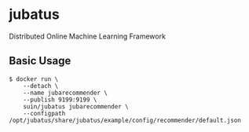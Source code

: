 # jubatus

Distributed Online Machine Learning Framework

## Basic Usage

```
$ docker run \
    --detach \
    --name jubarecommender \
    --publish 9199:9199 \
    suin/jubatus jubarecommender \
    --configpath /opt/jubatus/share/jubatus/example/config/recommender/default.json
```

